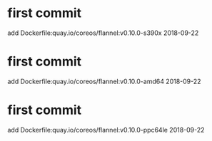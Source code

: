 # first commit
add Dockerfile:quay.io/coreos/flannel:v0.10.0-s390x 2018-09-22
# first commit
add Dockerfile:quay.io/coreos/flannel:v0.10.0-amd64 2018-09-22
# first commit
add Dockerfile:quay.io/coreos/flannel:v0.10.0-ppc64le 2018-09-22
